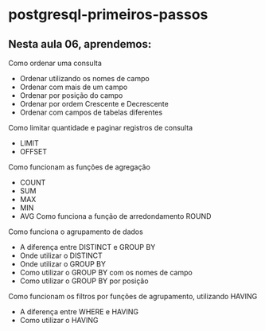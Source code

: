 # postgresql-primeiros-passos

## Nesta aula 06, aprendemos:

Como ordenar uma consulta
- Ordenar utilizando os nomes de campo
- Ordenar com mais de um campo
- Ordenar por posição do campo
- Ordenar por ordem Crescente e Decrescente
- Ordenar com campos de tabelas diferentes

Como limitar quantidade e paginar registros de consulta
- LIMIT
- OFFSET

Como funcionam as funções de agregação
- COUNT
- SUM
- MAX
- MIN
- AVG
Como funciona a função de arredondamento ROUND

Como funciona o agrupamento de dados

- A diferença entre DISTINCT e GROUP BY
- Onde utilizar o DISTINCT
- Onde utilizar o GROUP BY
- Como utilizar o GROUP BY com os nomes de campo
- Como utilizar o GROUP BY por posição

Como funcionam os filtros por funções de agrupamento, utilizando HAVING
- A diferença entre WHERE e HAVING
- Como utilizar o HAVING
